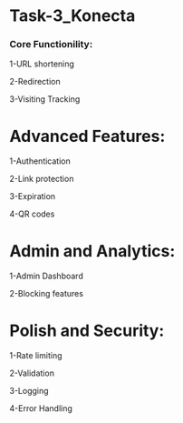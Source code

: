 # Task-3_Konecta
### Core Functionility:
1-URL shortening

2-Redirection

3-Visiting Tracking
# Advanced Features:
1-Authentication

2-Link protection

3-Expiration

4-QR codes
# Admin and Analytics:
1-Admin Dashboard

2-Blocking features
# Polish and Security:
1-Rate limiting

2-Validation

3-Logging

4-Error Handling
